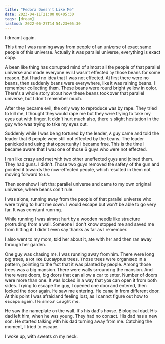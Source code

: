 ```yaml
---
title: "Fedora Doesn't Like Me"
date: 2023-04-11T21:00:00+05:30
tags: [dream]
lastmod: 2022-06-27T14:54:23+05:30
---
```




I dreamt again.

This time I was running away from people of an universe of exact same people of this universe. Actually it was parallel universe, everything is exact copy. 

A bean like thing has corrupted mind of almost all the people of that parallel universe and made everyone evil.I wasn't effected by those beans for some reason. But I had no idea that I was not effected. At first there were no beans, then suddenly beans were everywhere, like it was raining beans. I remember collecting them. These beans were round bright yellow in color. There's a whole story about how these beans took over that parallel universe, but I don't remember much. 

After they became evil, the only way to reproduce was by rape. They tried to kill me, I thought they would rape me but they were trying to take my eyes out with finger. It didn't hurt much also, there is slight hesitation in the guy who was trying to take my eyes out. 

Suddenly while I was being tortured by the leader, A guy came and told the leader that 6 people were still not effected by the beans. The leader panicked and using that oppertunity I became free. This is the time I became aware that I was one of those 6 guys who were not effected. 

I ran like crazy and met with two other uneffected guys and joined them. They had guns. I didn't. Those two guys removed the safety of the gun and pointed it towards the now-effected people, which resulted in them not moving forward to us.  

Then somehow I left that parallel universe and came to my own original universe, where beans don't rule. 

I was alone, running away from the people of that parallel universe who were trying to hunt me down. I would escape but won't be able to go very far. It was constant running. 

While running I was almost hurt by a wooden needle like structure protruding from a wall. Someone I don't know stopped me and saved me from hitting it. I didn't even say thanks as far as I remember. 

I also went to my mom, told her about it, ate with her and then ran away through her garden. 

One guy was chasing me. I was running away from him. There were long big trees, a lot like Eucalyptus trees. Those trees were organised in a pattern, pointing to the fact that it was planted by people. Among those trees was a big mansion. There were walls srrounding the mansion. And there were doors, big doors that can allow a car to enter. Number of doors were more than one. It was locked in a way that you can open it from both sides. Trying to escape the guy, I opened one door and
entered, then locked the door again. He saw me entering. He came in from different door. At this point I was afraid and feeling lost, as I cannot figure out how to escape again. He almost caught me. 

He saw the nameplate on the wall. It's his dad's house. Biological dad. His dad left him, when he was young. They had no contact. His dad has a new son. He started talking with his dad turning away from me. Catching the moment, I tried to escape. 

I woke up, with sweats on my neck. 

